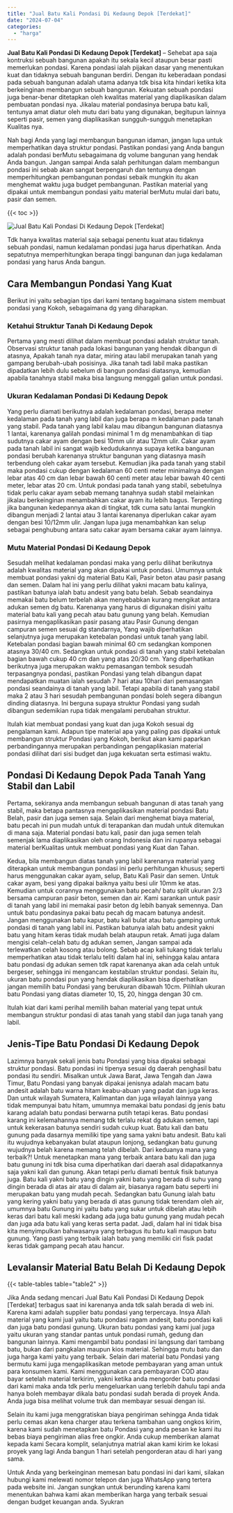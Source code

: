 ```yaml
---
title: "Jual Batu Kali Pondasi Di Kedaung Depok [Terdekat]"
date: "2024-07-04"
categories: 
  - "harga"
---
```


**Jual Batu Kali Pondasi Di Kedaung Depok \[Terdekat\]** – Sehebat apa saja kontruksi sebuah bangunan apakah itu sekala kecil ataupun besar pasti memerlukan pondasi. Karena pondasi ialah pijakan dasar yang menentukan kuat dan tidaknya sebuah bangunan berdiri. Dengan itu keberadaan pondasi pada sebuah bangunan adalah utama adanya tdk bisa kita hindari ketika kita berkeinginan membangun sebuah bangunan. Kekuatan sebuah pondasi juga benar-benar ditetapkan oleh kwalitas material yang diaplikasikan dalam pembuatan pondasi nya. Jikalau material pondasinya berupa batu kali, tentunya amat diatur oleh mutu dari batu yang digunakan, begitupun lainnya seperti pasir, semen yang diaplikasikan sungguh-sungguh menetapkan Kualitas nya.

Nah bagi Anda yang lagi membangun bangunan idaman, jangan lupa untuk memperhatikan daya struktur pondasi. Pastikan pondasi yang Anda bangun adalah pondasi berMutu sebagaimana dg volume bangunan yang hendak Anda bangun. Jangan sampai Anda salah perhitungan dalam membangun pondasi ini sebab akan sangat berpengaruh dan tentunya dengan memperhitungkan pembangunan pondasi sebaik mungkin itu akan menghemat waktu juga budget pembangunan. Pastikan material yang dipakai untuk membangun pondasi yaitu material berMutu mulai dari batu, pasir dan semen.

{{< toc >}}

![Jual Batu Kali Pondasi Di Kedaung Depok [Terdekat]](/images/jual-batu-kali-34.png)

Tdk hanya kwalitas material saja sebagai penentu kuat atau tidaknya sebuah pondasi, namun kedalaman pondasi juga harus diperhatikan. Anda sepatutnya memperhitungkan berapa tinggi bangunan dan juga kedalaman pondasi yang harus Anda bangun.

## Cara Membangun Pondasi Yang Kuat

Berikut ini yaitu sebagian tips dari kami tentang bagaimana sistem membuat pondasi yang Kokoh, sebagaimana dg yang diharapkan.

### Ketahui Struktur Tanah Di Kedaung Depok

Pertama yang mesti dilihat dalam membuat pondasi adalah struktur tanah. Observasi struktur tanah pada lokasi bangunan yang hendak dibangun di atasnya, Apakah tanah nya datar, miring atau labil merupakan tanah yang gampang berubah-ubah posisinya. Jika tanah tadi labil maka pastikan dipadatkan lebih dulu sebelum di bangun pondasi diatasnya, kemudian apabila tanahnya stabil maka bisa langsung menggali galian untuk pondasi.

### Ukuran Kedalaman Pondasi Di Kedaung Depok

Yang perlu diamati berikutnya adalah kedalaman pondasi, berapa meter kedalaman pada tanah yang labil dan juga berapa m kedalaman pada tanah yang stabil. Pada tanah yang labil kalau mau dibangun bangunan diatasnya 1 lantai, karenanya galilah pondasi minimal 1 m dg menambahkan di tiap sudutnya cakar ayam dengan besi 10mm ulir atau 12mm ulir. Cakar ayam pada tanah labil ini sangat wajib kedudukannya supaya ketika bangunan pondasi berubah karenanya struktur bangunan yang diatasnya masih terbendung oleh cakar ayam tersebut. Kemudian jika pada tanah yang stabil maka pondasi cukup dengan kedalaman 60 centi meter minimalnya dengan lebar atas 40 cm dan lebar bawah 60 centi meter atau lebar bawah 40 centi meter, lebar atas 20 cm. Untuk pondasi pada tanah yang stabil, sebetulnya tidak perlu cakar ayam sebab memang tanahnya sudah stabil melainkan jikalau berkeinginan menambahkan cakar ayam itu lebih bagus. Terpenting jika bangunan kedepannya akan di tingkat, tdk cuma satu lantai mungkin dibangun menjadi 2 lantai atau 3 lantai karenanya diperlukan cakar ayam dengan besi 10/12mm ulir. Jangan lupa juga menambahkan kan selup sebagai penghubung antara satu cakar ayam bersama cakar ayam lainnya.

### Mutu Material Pondasi Di Kedaung Depok

Sesudah melihat kedalaman pondasi maka yang perlu dilihat berikutnya adalah kwalitas material yang akan dipakai untuk pondasi. Umumnya untuk membuat pondasi yakni dg material Batu Kali, Pasir beton atau pasir pasang dan semen. Dalam hal ini yang perlu dilihat yakni macam batu kalinya, pastikan batunya ialah batu andesit yang batu belah. Sebab seandainya memakai batu belum terbelah akan menyebabkan kurang mengikat antara adukan semen dg batu. Karenanya yang harus di digunakan disini yaitu material batu kali yang pecah atau batu gunung yang belah. Kemudian pasirnya mengaplikasikan pasir pasang atau Pasir Gunung dengan campuran semen sesuai dg standarnya, Yang wajib diperhatikan selanjutnya juga merupakan ketebalan pondasi untuk tanah yang labil. Ketebalan pondasi bagian bawah minimal 60 cm sedangkan komponen atasnya 30/40 cm. Sedangkan untuk pondasi di tanah yang stabil ketebalan bagian bawah cukup 40 cm dan yang atas 20/30 cm. Yang diperhatikan berikutnya juga merupakan waktu pemasangan tembok sesudah terpasangnya pondasi, pastikan Pondasi yang telah dibangun dapat mendapatkan muatan ialah sesudah 7 hari atau 10hari dari pemasangan pondasi seandainya di tanah yang labil. Tetapi apabila di tanah yang stabil maka 2 atau 3 hari sesudah pembangunan pondasi boleh segera dibangun dinding diatasnya. Ini berguna supaya struktur Pondasi yang sudah dibangun sedemikian rupa tidak mengalami perubahan struktur.

Itulah kiat membuat pondasi yang kuat dan juga Kokoh sesuai dg pengalaman kami. Adapun tipe material apa yang paling pas dipakai untuk membangun struktur Pondasi yang Kokoh, berikut akan kami paparkan perbandingannya merupakan perbandingan pengaplikasian material pondasi dilihat dari sisi budget dan juga kekuatan serta estimasi waktu.

## Pondasi Di Kedaung Depok Pada Tanah Yang Stabil dan Labil

Pertama, sekiranya anda membangun sebuah bangunan di atas tanah yang stabil, maka betapa pantasnya mengaplikasikan material pondasi Batu Belah, pasir dan juga semen saja. Selain dari menghemat biaya material, batu pecah ini pun mudah untuk di terapankan dan mudah untuk ditemukan di mana saja. Material pondasi batu kali, pasir dan juga semen telah semenjak lama diaplikasikan oleh orang Indonesia dan ini rupanya sebagai material berKualitas untuk membuat pondasi yang Kuat dan Tahan.

Kedua, bila membangun diatas tanah yang labil karenanya material yang diterapkan untuk membangun pondasi ini perlu perhitungan khusus; seperti harus menggunakan cakar ayam, selup, Batu Kali Pasir dan semen. Untuk cakar ayam, besi yang dipakai baiknya yaitu besi ulir 10mm ke atas. Kemudian untuk corannya menggunakan batu pecah/ batu split ukuran 2/3 bersama campuran pasir beton, semen dan air. Kami sarankan untuk pasir di tanah yang labil ini memakai pasir beton dg lebih banyak semennya. Dan untuk batu pondasinya pakai batu pecah dg macam batunya andesit. Jangan menggunakan batu kapur, batu kali bulat atau batu gamping untuk pondasi di tanah yang labil ini. Pastikan batunya ialah batu andesit yakni batu yang hitam keras tidak mudah belah ataupun retak. Amati juga dalam mengisi celah-celah batu dg adukan semen, Jangan sampai ada terlewatkan celah kosong atau bolong. Sebab acap kali tukang tidak terlalu memperhatikan atau tidak terlalu teliti dalam hal ini, sehingga kalau antara batu pondasi dg adukan semen tdk rapat karenanya akan ada celah untuk bergeser, sehingga ini mengancam kestabilan struktur pondasi. Selain itu, ukuran batu pondasi pun yang hendak diaplikasikan bisa diperhatikan jangan memilih batu Pondasi yang berukuran dibawah 10cm. Pilihlah ukuran batu Pondasi yang diatas diameter 10, 15, 20, hingga dengan 30 cm.

Itulah kiat dari kami perihal memilih bahan material yang tepat untuk membangun struktur pondasi di atas tanah yang stabil dan juga tanah yang labil.

## Jenis-Tipe Batu Pondasi Di Kedaung Depok

Lazimnya banyak sekali jenis batu Pondasi yang bisa dipakai sebagai struktur pondasi. Batu pondasi ini tipenya sesuai dg daerah penghasil batu pondasi itu sendiri. Misalkan untuk Jawa Barat, Jawa Tengah dan Jawa Timur, Batu Pondasi yang banyak dipakai jenisnya adalah macam batu andesit adalah batu warna hitam keabu-abuan yang padat dan juga keras. Dan untuk wilayah Sumatera, Kalimantan dan juga wilayah lainnya yang tidak mempunyai batu hitam, umumnya memakai batu pondasi dg jenis batu karang adalah batu pondasi berwarna putih tetapi keras. Batu pondasi karang ini kelemahannya memang tdk terlalu rekat dg adukan semen, tapi untuk kekerasan batunya sendiri sudah cukup kuat. Batu kali dan batu gunung pada dasarnya memiliki tipe yang sama yakni batu andesit. Batu kali itu wujudnya kebanyakan bulat ataupun lonjong, sedangkan batu gunung wujudnya belah karena memang telah dibelah. Dari keduanya mana yang terbaik?! Untuk menetapkan mana yang terbaik antara batu kali dan juga batu gunung ini tdk bisa cuma diperhatikan dari daerah asal didapatkannya saja yakni kali dan gunung. Akan tetapi perlu diamati bentuk fisik batunya juga. Batu kali yakni batu yang dingin yakni batu yang berada di suhu yang dingin berada di atas air atau di dalam air, biasanya ragam batu seperti ini merupakan batu yang mudah pecah. Sedangkan batu Gunung ialah batu yang kering yakni batu yang berada di atas gunung tidak terendam oleh air, umumnya batu Gunung ini yaitu batu yang sukar untuk dibelah atau lebih keras dari batu kali meski kadang ada juga batu gunung yang mudah pecah dan juga ada batu kali yang keras serta padat. Jadi, dalam hal ini tidak bisa kita menyimpulkan bahwasanya yang terbagus itu batu kali maupun batu gunung. Yang pasti yang terbaik ialah batu yang memiliki ciri fisik padat keras tidak gampang pecah atau hancur.

## Levalansir Material Batu Belah Di Kedaung Depok

{{< table-tables table="table2" >}}

Jika Anda sedang mencari Jual Batu Kali Pondasi Di Kedaung Depok \[Terdekat\] terbagus saat ini karenanya anda tdk salah berada di web ini. Karena kami adalah supplier batu pondasi yang terpercaya. Insya Allah material yang kami jual yaitu batu pondasi ragam andesit, batu pondasi kali dan juga batu pondasi gunung. Ukuran batu pondasi yang kami jual juga yaitu ukuran yang standar pantas untuk pondasi rumah, gedung dan bangunan lainnya. Kami mengambil batu pondasi ini langsung dari tambang batu, bukan dari pangkalan maupun kios material. Sehingga mutu batu dan juga harga kami yaitu yang terbaik. Selain dari material batu Pondasi yang bermutu kami juga mengaplikasikan metode pembayaran yang aman untuk para konsumen kami. Kami menggunakan cara pembayaran COD atau bayar setelah material terkirim, yakni ketika anda mengorder batu pondasi dari kami maka anda tdk perlu mengeluarkan uang terlebih dahulu tapi anda hanya boleh membayar dikala batu pondasi sudah berada di proyek Anda. Anda juga bisa melihat volume truk dan membayar sesuai dengan isi.

Selain itu kami juga menggratiskan biaya pengiriman sehingga Anda tidak perlu cemas akan kena charger atau terkena tambahan uang ongkos kirim, karena kami sudah menetapkan batu Pondasi yang anda pesan ke kami itu bebas biaya pengiriman alias free ongkir. Anda cukup memberikan alamat kepada kami Secara komplit, selanjutnya matrial akan kami kirim ke lokasi proyek yang lagi Anda bangun 1 hari setelah pengorderan atau di hari yang sama.

Untuk Anda yang berkeinginan memesan batu pondasi ini dari kami, silakan hubungi kami melewati nomor telepon dan juga WhatsApp yang tertera pada website ini. Jangan sungkan untuk berunding karena kami menentukan bahwa kami akan memberikan harga yang terbaik sesuai dengan budget keuangan anda. Syukran
